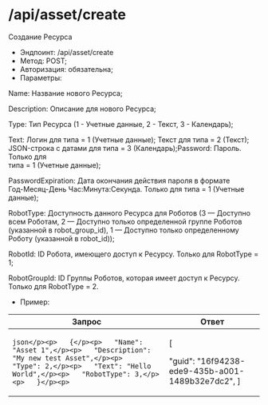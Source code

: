 # /api/asset/create

Создание Ресурса

* Эндпоинт: /api/asset/create
* Метод: POST;
* Авторизация: обязательна;
* Параметры:

Name: Название нового Ресурса;

Description: Описание для нового Ресурса;

Type: Тип Ресурса (1 - Учетные данные, 2 - Текст, 3 - Календарь);

Text: Логин для типа = 1 (Учетные данные); Текст для типа = 2 (Текст); JSON-строка с датами для типа = 3 (Календарь);Password: Пароль. Только для\
типа = 1 (Учетные данные);

PasswordExpiration: Дата окончания действия пароля в формате\
Год-Месяц-День Час:Минута:Секунда. Только для типа = 1 (Учетные данные);

RobotType: Доступность данного Ресурса для Роботов (3 — Доступно всем Роботам, 2 — Доступно только определенной группе Роботов (указанной в robot\_group\_id), 1 — Доступно только определенному Роботу (указанной в robot\_id));

RobotId: ID Робота, имеющего доступ к Ресурсу. Только для RobotType = 1;

RobotGroupId: ID Группы Роботов, которая имеет доступ к Ресурсу. Только для RobotType = 2.

* Пример:

| Запрос                                                                                                                                                                                                  | Ответ                                                                   |
| ------------------------------------------------------------------------------------------------------------------------------------------------------------------------------------------------------- | ----------------------------------------------------------------------- |
| <p>```json</p><p>   {</p><p>   "Name": "Asset 1",</p><p>   "Description": "My new test Asset",</p><p>   "Type": 2,</p><p>   "Text": "Hello World",</p><p>   "RobotType": 3,</p><p>   }</p><p>   ```</p> | <p>  [</p><p>   "guid": "16f94238-ede9-435b-a001-1489b32e7dc2",  ] </p> |

